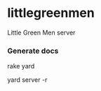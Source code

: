 littlegreenmen
==============

Little Green Men server

### Generate docs

rake yard

yard server -r
